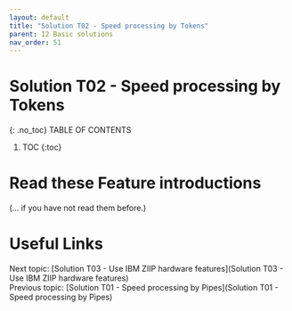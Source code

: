 ```yaml
---
layout: default
title: "Solution T02 - Speed processing by Tokens"
parent: 12 Basic solutions
nav_order: 51
---
```


# Solution T02 - Speed processing by Tokens
{: .no_toc}
TABLE OF CONTENTS 
1. TOC
{:toc}  


# Read these Feature introductions
(... if you have not read them before.)  


# Useful Links
Next topic: [Solution T03 - Use IBM ZIIP hardware features](Solution T03 - Use IBM ZIIP hardware features)  
Previous topic: [Solution T01 - Speed processing by Pipes](Solution T01 - Speed processing by Pipes) 




